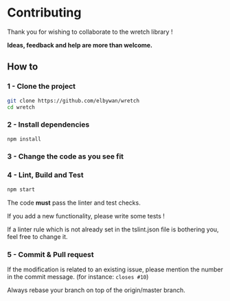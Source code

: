 # Contributing

Thank you for wishing to collaborate to the wretch library !

**Ideas, feedback and help are more than welcome.**

## How to

### 1 - Clone the project

```bash
git clone https://github.com/elbywan/wretch
cd wretch
```

### 2 - Install dependencies

```bash
npm install
```

### 3 - Change the code as you see fit

### 4 - Lint, Build and Test

```bash
npm start
```

The code **must** pass the linter and test checks.

If you add a new functionality, please write some tests !

If a linter rule which is not already set in the tslint.json file is bothering you, feel free to change it.

### 5 - Commit & Pull request

If the modification is related to an existing issue, please mention the number in the commit message. (for instance: `closes #10`)

Always rebase your branch on top of the origin/master branch.
